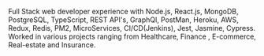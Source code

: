 Full Stack web developer experience with Node.js, React.js, MongoDB, PostgreSQL, TypeScript, REST API's, GraphQl, PostMan, Heroku, AWS, Redux, 
Redis, PM2, MicroServices, CI/CD(Jenkins), Jest, Jasmine, Cypress. Worked in various projects ranging from Healthcare, Finance , E-commerce, 
Real-estate and Insurance.

